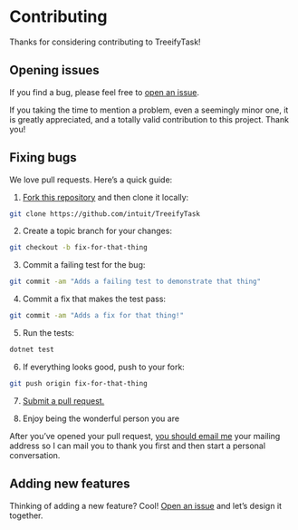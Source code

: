 # Contributing

Thanks for considering contributing to TreeifyTask!

## Opening issues

If you find a bug, please feel free to [open an issue](https://github.com/intuit/TreeifyTask/issues).

If you taking the time to mention a problem, even a seemingly minor one, it is greatly appreciated, and a totally valid contribution to this project. Thank you!

## Fixing bugs

We love pull requests. Here’s a quick guide:

1. [Fork this repository](https://github.com/intuit/TreeifyTask/fork) and then clone it locally:

  ```bash
  git clone https://github.com/intuit/TreeifyTask
  ```

2. Create a topic branch for your changes:

  ```bash
  git checkout -b fix-for-that-thing
  ```
3. Commit a failing test for the bug:

  ```bash
  git commit -am "Adds a failing test to demonstrate that thing"
  ```

4. Commit a fix that makes the test pass:

  ```bash
  git commit -am "Adds a fix for that thing!"
  ```

5. Run the tests:

  ```bash
  dotnet test
  ```

6. If everything looks good, push to your fork:

  ```bash
  git push origin fix-for-that-thing
  ```

7. [Submit a pull request.](https://help.github.com/articles/creating-a-pull-request)

8. Enjoy being the wonderful person you are

  After you’ve opened your pull request, [you should email me](mailto:gokul_e@intuit.com) your mailing address so I can mail you to thank you first and then start a personal conversation.

## Adding new features

Thinking of adding a new feature? Cool! [Open an issue](https://github.com/intuit/TreeifyTask/issues) and let’s design it together.
